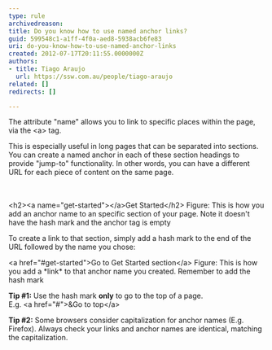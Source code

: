 ```yaml
---
type: rule
archivedreason: 
title: Do you know how to use named anchor links?
guid: 599548c1-a1ff-4f0a-aed8-5938acb6fe83
uri: do-you-know-how-to-use-named-anchor-links
created: 2012-07-17T20:11:55.0000000Z
authors:
- title: Tiago Araujo
  url: https://ssw.com.au/people/tiago-araujo
related: []
redirects: []

---
```



<p>The attribute &quot;name&quot; allows you to link to specific places within the page, via the &lt;a&gt; tag.</p><p>This is especially useful in long pages that can be separated into sections. You can create a named anchor in each of these section headings to provide &quot;jump-to&quot; functionality. In other words, you can have a different URL for each piece of content on the same page.</p>
<br><excerpt class='endintro'></excerpt><br>
<span class="ms-rteCustom-CodeArea"> &lt;h2&gt;&lt;a name=&quot;get-started&quot;&gt;&lt;/a&gt;Get Started&lt;/h2&gt; </span><span class="ms-rteCustom-FigureNormal">Figure&#58; This is how you add an anchor name to an specific section of your page. Note it doesn't have the hash mark and the anchor tag is empty</span>
<p>To create a link to that section, simply add a hash mark to the end of the URL followed by the name you chose&#58;</p>
<span class="ms-rteCustom-CodeArea"> &lt;a href=&quot;#get-started&quot;&gt;Go to Get Started section&lt;/a&gt; </span><span class="ms-rteCustom-FigureNormal">Figure&#58; This is how you add a *link* to that anchor name you created. Remember to add the hash mark</span>
<div class="ms-rteCustom-GreyBox"><p> 
      <strong>Tip #1&#58;</strong> Use the hash mark 
      <strong>only</strong> to go to the top of a page.&#160;<br>E.g. &lt;a href=&quot;#&quot;&gt;&amp;Go to top&lt;/a&gt;</p></div><div class="ms-rteCustom-GreyBox"><p> 
      <strong>Tip #2&#58;</strong> Some browsers consider capitalization for anchor names (E.g. Firefox). Always check your links and anchor names are identical, matching the capitalization.</p></div>


